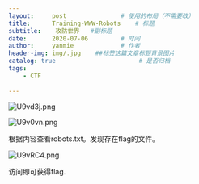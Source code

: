 ```yaml
---
layout:     post               # 使用的布局（不需要改）
title:      Training-WWW-Robots    # 标题 
subtitle:    攻防世界   #副标题
date:       2020-07-06         # 时间
author:     yanmie             # 作者
header-img: img/.jpg    ##标签这篇文章标题背景图片
catalog: true                       # 是否归档
tags:                               
    - CTF
  
---
```


![U9vd3j.png](https://s1.ax1x.com/2020/07/06/U9vd3j.png)

![U9v0vn.png](https://s1.ax1x.com/2020/07/06/U9v0vn.png)

根据内容查看robots.txt。发现存在flag的文件。

![U9vRC4.png](https://s1.ax1x.com/2020/07/06/U9vRC4.png)

访问即可获得flag.